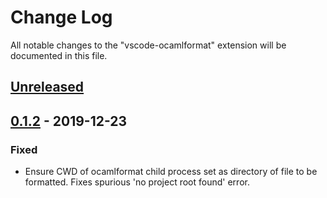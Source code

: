# Change Log

All notable changes to the "vscode-ocamlformat" extension will be documented in this file.

## [Unreleased]

## [0.1.2] - 2019-12-23
### Fixed
- Ensure CWD of ocamlformat child process set as directory of file to be formatted. Fixes spurious 'no project root found' error.

[Unreleased]: https://github.com/Shuumatsu/vscode-ocamlformat/compare/v0.1.2...HEAD
[0.1.2]: https://github.com/Shuumatsu/vscode-ocamlformat/releases/tag/v0.1.2
[0.1.1]: https://github.com/Shuumatsu/vscode-ocamlformat/releases/tag/v0.1.1